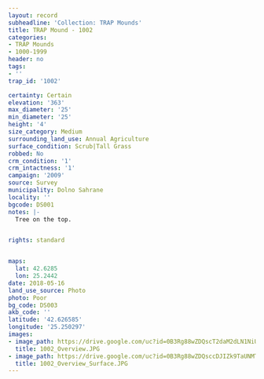 ```yaml
---
layout: record
subheadline: 'Collection: TRAP Mounds'
title: TRAP Mound - 1002
categories:
- TRAP Mounds
- 1000-1999
header: no
tags:
- ''
trap_id: '1002'

certainty: Certain
elevation: '363'
max_diameter: '25'
min_diameter: '25'
height: '4'
size_category: Medium
surrounding_land_use: Annual Agriculture
surface_condition: Scrub|Tall Grass
robbed: No
crm_condition: '1'
crm_intactness: '1'
campaign: '2009'
source: Survey
municipality: Dolno Sahrane
locality: ''
bgcode: DS001
notes: |-
  Tree on the top.


rights: standard


maps:
  lat: 42.6285
  lon: 25.2442
date: 2018-05-16
land_use_source: Photo
photo: Poor
bg_code: DS003
akb_code: ''
latitude: '42.626585'
longitude: '25.250297'
images:
- image_path: https://drive.google.com/uc?id=0B3Rg88wZDQscT2daM2dLN1NiUEE
  title: 1002_Overview.JPG
- image_path: https://drive.google.com/uc?id=0B3Rg88wZDQsccDJIZk9TaUNMTFU
  title: 1002_Overview_Surface.JPG
---
```

